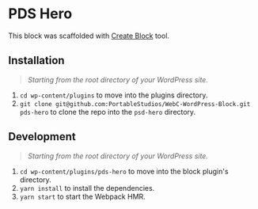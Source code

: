 # PDS Hero

This block was scaffolded with [Create Block](https://github.com/WordPress/gutenberg/tree/55a06a575e0d51144bb790fdb95ead869ef06ec3/packages/create-block) tool.

## Installation

> _Starting from the root directory of your WordPress site._

1. `cd wp-content/plugins` to move into the plugins directory.
2. `git clone git@github.com:PortableStudios/WebC-WordPress-Block.git pds-hero` to clone the repo into the `psd-hero` directory.

## Development

> _Starting from the root directory of your WordPress site._

1. `cd wp-content/plugins/pds-hero` to move into the block plugin's directory.
2. `yarn install` to install the dependencies.
3. `yarn start` to start the Webpack HMR.

